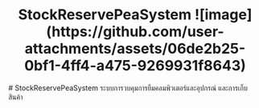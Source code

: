<h1 align="center">StockReservePeaSystem ![image](https://github.com/user-attachments/assets/06de2b25-0bf1-4ff4-a475-9269931f8643)
</h1>
# StockReservePeaSystem
ระบบการวบคุมการยืมคอมพิวเตอร์และอุปกรณ์ และการเก็บสินค้า
